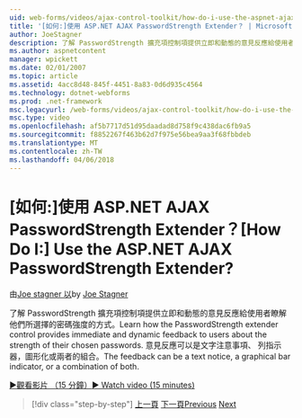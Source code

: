 ```yaml
---
uid: web-forms/videos/ajax-control-toolkit/how-do-i-use-the-aspnet-ajax-passwordstrength-extender
title: '[如何:]使用 ASP.NET AJAX PasswordStrength Extender？ | Microsoft Docs'
author: JoeStagner
description: 了解 PasswordStrength 擴充項控制項提供立即和動態的意見反應給使用者瞭解他們所選擇的密碼強度的方式。 意見反應 c...
ms.author: aspnetcontent
manager: wpickett
ms.date: 02/01/2007
ms.topic: article
ms.assetid: 4acc8d48-845f-4451-8a83-0d6d935c4564
ms.technology: dotnet-webforms
ms.prod: .net-framework
msc.legacyurl: /web-forms/videos/ajax-control-toolkit/how-do-i-use-the-aspnet-ajax-passwordstrength-extender
msc.type: video
ms.openlocfilehash: af5b7717d51d95daadad8d758f9c438dac6fb9a5
ms.sourcegitcommit: f8852267f463b62d7f975e56bea9aa3f68fbbdeb
ms.translationtype: MT
ms.contentlocale: zh-TW
ms.lasthandoff: 04/06/2018
---
```

<a name="how-do-i-use-the-aspnet-ajax-passwordstrength-extender"></a><span data-ttu-id="209c0-105">[如何:]使用 ASP.NET AJAX PasswordStrength Extender？</span><span class="sxs-lookup"><span data-stu-id="209c0-105">[How Do I:] Use the ASP.NET AJAX PasswordStrength Extender?</span></span>
====================
<span data-ttu-id="209c0-106">由[Joe stagner 以](https://github.com/JoeStagner)</span><span class="sxs-lookup"><span data-stu-id="209c0-106">by [Joe Stagner](https://github.com/JoeStagner)</span></span>

<span data-ttu-id="209c0-107">了解 PasswordStrength 擴充項控制項提供立即和動態的意見反應給使用者瞭解他們所選擇的密碼強度的方式。</span><span class="sxs-lookup"><span data-stu-id="209c0-107">Learn how the PasswordStrength extender control provides immediate and dynamic feedback to users about the strength of their chosen passwords.</span></span> <span data-ttu-id="209c0-108">意見反應可以是文字注意事項、 列指示器，圖形化或兩者的組合。</span><span class="sxs-lookup"><span data-stu-id="209c0-108">The feedback can be a text notice, a graphical bar indicator, or a combination of both.</span></span>

[<span data-ttu-id="209c0-109">&#9654;觀看影片 （15 分鐘）</span><span class="sxs-lookup"><span data-stu-id="209c0-109">&#9654; Watch video (15 minutes)</span></span>](https://channel9.msdn.com/Blogs/ASP-NET-Site-Videos/how-do-i-use-the-aspnet-ajax-passwordstrength-extender)

> [!div class="step-by-step"]
> <span data-ttu-id="209c0-110">[上一頁](how-do-i-use-the-aspnet-ajax-dropshadow-extender.md)
> [下一頁](how-do-i-get-started-with-the-aspnet-ajax-animation-extender-control.md)</span><span class="sxs-lookup"><span data-stu-id="209c0-110">[Previous](how-do-i-use-the-aspnet-ajax-dropshadow-extender.md)
[Next](how-do-i-get-started-with-the-aspnet-ajax-animation-extender-control.md)</span></span>
